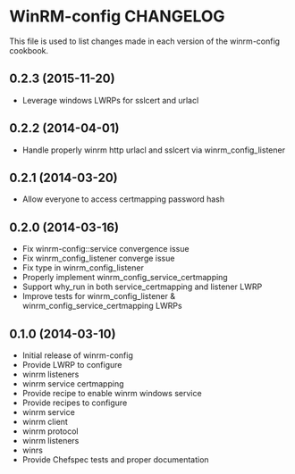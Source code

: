 WinRM-config CHANGELOG
======================
This file is used to list changes made in each version of the winrm-config cookbook.

0.2.3 (2015-11-20)
------------------
- Leverage windows LWRPs for sslcert and urlacl

0.2.2 (2014-04-01)
------------------
- Handle properly winrm http urlacl and sslcert via winrm_config_listener

0.2.1 (2014-03-20)
------------------
- Allow everyone to access certmapping password hash

0.2.0 (2014-03-16)
------------------
- Fix winrm-config::service convergence issue
- Fix winrm_config_listener converge issue
- Fix type in winrm_config_listener
- Properly implement winrm_config_service_certmapping
- Support why_run in both service_certmapping and listener LWRP
- Improve tests for winrm_config_listener & winrm_config_service_certmapping LWRPs

0.1.0 (2014-03-10)
------------------
- Initial release of winrm-config
- Provide LWRP to configure
 - winrm listeners
 - winrm service certmapping
- Provide recipe to enable winrm windows service
- Provide recipes to configure
 - winrm service
 - winrm client
 - winrm protocol
 - winrm listeners
 - winrs
- Provide Chefspec tests and proper documentation
